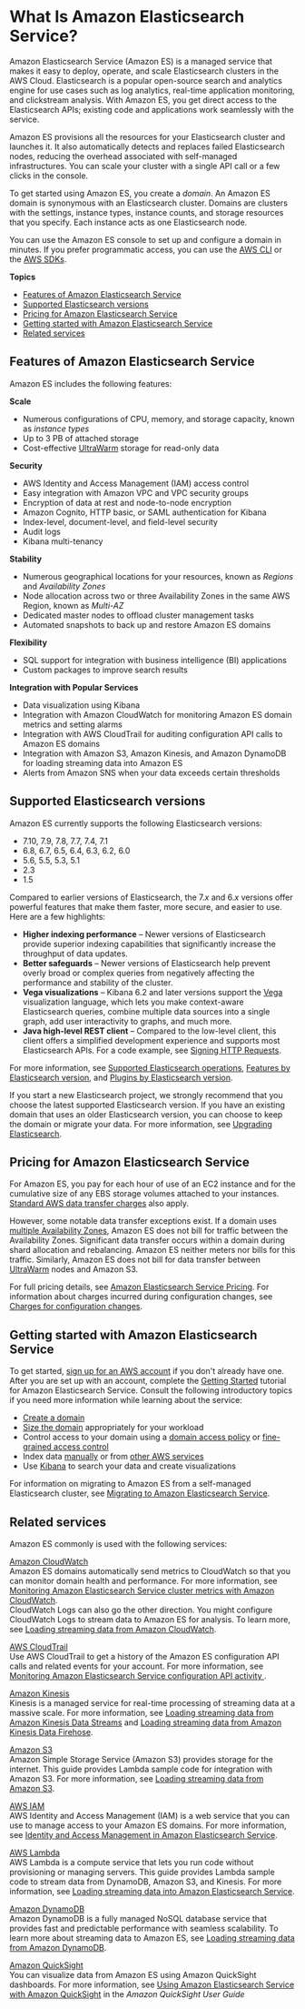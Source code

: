 # What Is Amazon Elasticsearch Service?<a name="what-is-amazon-elasticsearch-service"></a>

Amazon Elasticsearch Service \(Amazon ES\) is a managed service that makes it easy to deploy, operate, and scale Elasticsearch clusters in the AWS Cloud\. Elasticsearch is a popular open\-source search and analytics engine for use cases such as log analytics, real\-time application monitoring, and clickstream analysis\. With Amazon ES, you get direct access to the Elasticsearch APIs; existing code and applications work seamlessly with the service\.

Amazon ES provisions all the resources for your Elasticsearch cluster and launches it\. It also automatically detects and replaces failed Elasticsearch nodes, reducing the overhead associated with self\-managed infrastructures\. You can scale your cluster with a single API call or a few clicks in the console\.

To get started using Amazon ES, you create a *domain*\. An Amazon ES domain is synonymous with an Elasticsearch cluster\. Domains are clusters with the settings, instance types, instance counts, and storage resources that you specify\. Each instance acts as one Elasticsearch node\.

You can use the Amazon ES console to set up and configure a domain in minutes\. If you prefer programmatic access, you can use the [AWS CLI](https://docs.aws.amazon.com/cli/latest/userguide/) or the [AWS SDKs](http://aws.amazon.com/code)\.

**Topics**
+ [Features of Amazon Elasticsearch Service](#what-is-aes-features)
+ [Supported Elasticsearch versions](#aes-choosing-version)
+ [Pricing for Amazon Elasticsearch Service](#aes-pricing)
+ [Getting started with Amazon Elasticsearch Service](#aes-get-started)
+ [Related services](#aes-related-services)

## Features of Amazon Elasticsearch Service<a name="what-is-aes-features"></a>

Amazon ES includes the following features:

**Scale**
+ Numerous configurations of CPU, memory, and storage capacity, known as *instance types*
+ Up to 3 PB of attached storage
+ Cost\-effective [UltraWarm](ultrawarm.md) storage for read\-only data

**Security**
+ AWS Identity and Access Management \(IAM\) access control
+ Easy integration with Amazon VPC and VPC security groups
+ Encryption of data at rest and node\-to\-node encryption
+ Amazon Cognito, HTTP basic, or SAML authentication for Kibana
+ Index\-level, document\-level, and field\-level security
+ Audit logs
+ Kibana multi\-tenancy

**Stability**
+ Numerous geographical locations for your resources, known as *Regions* and *Availability Zones*
+ Node allocation across two or three Availability Zones in the same AWS Region, known as *Multi\-AZ*
+ Dedicated master nodes to offload cluster management tasks
+ Automated snapshots to back up and restore Amazon ES domains

**Flexibility**
+ SQL support for integration with business intelligence \(BI\) applications
+ Custom packages to improve search results

**Integration with Popular Services**
+ Data visualization using Kibana
+ Integration with Amazon CloudWatch for monitoring Amazon ES domain metrics and setting alarms
+ Integration with AWS CloudTrail for auditing configuration API calls to Amazon ES domains
+ Integration with Amazon S3, Amazon Kinesis, and Amazon DynamoDB for loading streaming data into Amazon ES
+ Alerts from Amazon SNS when your data exceeds certain thresholds

## Supported Elasticsearch versions<a name="aes-choosing-version"></a>

Amazon ES currently supports the following Elasticsearch versions:
+ 7\.10, 7\.9, 7\.8, 7\.7, 7\.4, 7\.1
+ 6\.8, 6\.7, 6\.5, 6\.4, 6\.3, 6\.2, 6\.0
+ 5\.6, 5\.5, 5\.3, 5\.1
+ 2\.3
+ 1\.5

Compared to earlier versions of Elasticsearch, the 7\.*x* and 6\.*x* versions offer powerful features that make them faster, more secure, and easier to use\. Here are a few highlights:
+ **Higher indexing performance** – Newer versions of Elasticsearch provide superior indexing capabilities that significantly increase the throughput of data updates\.
+ **Better safeguards** – Newer versions of Elasticsearch help prevent overly broad or complex queries from negatively affecting the performance and stability of the cluster\.
+ **Vega visualizations** – Kibana 6\.2 and later versions support the [Vega](https://vega.github.io/vega/) visualization language, which lets you make context\-aware Elasticsearch queries, combine multiple data sources into a single graph, add user interactivity to graphs, and much more\.
+ **Java high\-level REST client** – Compared to the low\-level client, this client offers a simplified development experience and supports most Elasticsearch APIs\. For a code example, see [Signing HTTP Requests](es-request-signing.md#es-request-signing-java)\.

For more information, see [Supported Elasticsearch operations](aes-supported-es-operations.md), [Features by Elasticsearch version](aes-features-by-version.md), and [Plugins by Elasticsearch version](aes-supported-plugins.md)\.

If you start a new Elasticsearch project, we strongly recommend that you choose the latest supported Elasticsearch version\. If you have an existing domain that uses an older Elasticsearch version, you can choose to keep the domain or migrate your data\. For more information, see [Upgrading Elasticsearch](es-version-migration.md)\.

## Pricing for Amazon Elasticsearch Service<a name="aes-pricing"></a>

For Amazon ES, you pay for each hour of use of an EC2 instance and for the cumulative size of any EBS storage volumes attached to your instances\. [Standard AWS data transfer charges](https://aws.amazon.com/ec2/pricing/) also apply\.

However, some notable data transfer exceptions exist\. If a domain uses [multiple Availability Zones](es-managedomains-multiaz.md), Amazon ES does not bill for traffic between the Availability Zones\. Significant data transfer occurs within a domain during shard allocation and rebalancing\. Amazon ES neither meters nor bills for this traffic\. Similarly, Amazon ES does not bill for data transfer between [UltraWarm](ultrawarm.md) nodes and Amazon S3\.

For full pricing details, see [Amazon Elasticsearch Service Pricing](https://aws.amazon.com/elasticsearch-service/pricing/)\. For information about charges incurred during configuration changes, see [Charges for configuration changes](es-managedomains-configuration-changes.md#es-managedomains-config-charges)\.

## Getting started with Amazon Elasticsearch Service<a name="aes-get-started"></a>

To get started, [sign up for an AWS account](https://aws.amazon.com/) if you don't already have one\. After you are set up with an account, complete the [Getting Started](es-gsg.md) tutorial for Amazon Elasticsearch Service\. Consult the following introductory topics if you need more information while learning about the service:
+ [Create a domain](es-createupdatedomains.md)
+ [Size the domain](sizing-domains.md) appropriately for your workload
+ Control access to your domain using a [domain access policy](es-ac.md) or [fine\-grained access control](fgac.md)
+ Index data [manually](es-indexing.md) or from [other AWS services](es-aws-integrations.md)
+ Use [Kibana](es-kibana.md) to search your data and create visualizations

For information on migrating to Amazon ES from a self\-managed Elasticsearch cluster, see [Migrating to Amazon Elasticsearch Service](migration.md)\.

## Related services<a name="aes-related-services"></a>

Amazon ES commonly is used with the following services:

[Amazon CloudWatch](http://aws.amazon.com/documentation/cloudwatch/)  
Amazon ES domains automatically send metrics to CloudWatch so that you can monitor domain health and performance\. For more information, see [Monitoring Amazon Elasticsearch Service cluster metrics with Amazon CloudWatch](es-managedomains-cloudwatchmetrics.md)\.  
CloudWatch Logs can also go the other direction\. You might configure CloudWatch Logs to stream data to Amazon ES for analysis\. To learn more, see [Loading streaming data from Amazon CloudWatch](es-aws-integrations.md#es-aws-integrations-cloudwatch-es)\.

[AWS CloudTrail](http://aws.amazon.com/documentation/cloudtrail/)  
Use AWS CloudTrail to get a history of the Amazon ES configuration API calls and related events for your account\. For more information, see [Monitoring Amazon Elasticsearch Service configuration API activity ](es-managedomains-cloudtrailauditing.md)\.

[Amazon Kinesis](http://aws.amazon.com/documentation/kinesis/)  
Kinesis is a managed service for real\-time processing of streaming data at a massive scale\. For more information, see [Loading streaming data from Amazon Kinesis Data Streams](es-aws-integrations.md#es-aws-integrations-kinesis) and [Loading streaming data from Amazon Kinesis Data Firehose](es-aws-integrations.md#es-aws-integrations-fh)\.

[Amazon S3](http://aws.amazon.com/documentation/s3/)  
Amazon Simple Storage Service \(Amazon S3\) provides storage for the internet\. This guide provides Lambda sample code for integration with Amazon S3\. For more information, see [Loading streaming data from Amazon S3](es-aws-integrations.md#es-aws-integrations-s3-lambda-es)\.

[AWS IAM](http://aws.amazon.com/iam/)  
AWS Identity and Access Management \(IAM\) is a web service that you can use to manage access to your Amazon ES domains\. For more information, see [Identity and Access Management in Amazon Elasticsearch Service](es-ac.md)\.

[AWS Lambda](http://aws.amazon.com/documentation/lambda/)  
AWS Lambda is a compute service that lets you run code without provisioning or managing servers\. This guide provides Lambda sample code to stream data from DynamoDB, Amazon S3, and Kinesis\. For more information, see [Loading streaming data into Amazon Elasticsearch Service](es-aws-integrations.md)\.

[Amazon DynamoDB](http://aws.amazon.com/documentation/dynamodb/)  
Amazon DynamoDB is a fully managed NoSQL database service that provides fast and predictable performance with seamless scalability\. To learn more about streaming data to Amazon ES, see [Loading streaming data from Amazon DynamoDB](es-aws-integrations.md#es-aws-integrations-dynamodb-es)\.

[Amazon QuickSight](http://aws.amazon.com/documentation/quicksight/)  
You can visualize data from Amazon ES using Amazon QuickSight dashboards\. For more information, see [Using Amazon Elasticsearch Service with Amazon QuickSight](https://docs.aws.amazon.com/quicksight/latest/user/connecting-to-es.html) in the *Amazon QuickSight User Guide*